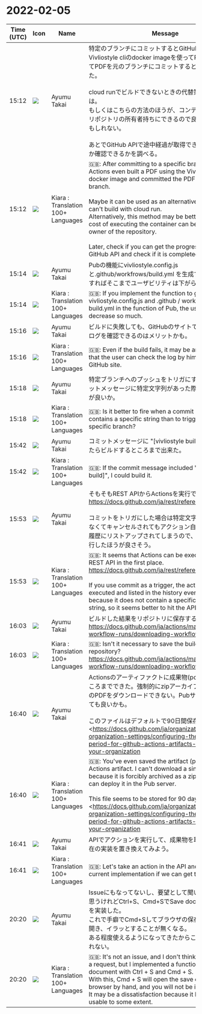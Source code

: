 # 2022-02-05

|Time (UTC)|Icon|Name|Message|
|---|---|---|---|
|15:12|![](https://avatars.slack-edge.com/2021-11-13/2734732574129_8d1b9fea40457c8d0a44_72.png)|Ayumu Takai|特定のブランチにコミットするとGitHub ActionsでVivliostyle cliのdocker imageを使ってPDFをビルドしてPDFを元のブランチにコミットするところまで出来た。<br><br>cloud runでビルドできないときの代替策に使えるのでは。<br>もしくはこちらの方法のほうが、コンテナの実行費用をリポジトリの所有者持ちにできるので良いこともあるかもしれない。<br><br>あとでGitHub APIで途中経過が取得できるか、完了したか確認できるかを調べる。|
|15:12|![](https://avatars.slack-edge.com/2021-08-02/2324149410423_2aa7423c4133ecb9f168_72.png)|Kiara : Translation 100+ Languages|🇬🇧: After committing to a specific branch, GitHub Actions even built a PDF using the Vivliostyle cli docker image and committed the PDF to the original branch.<br><br>Maybe it can be used as an alternative when you can't build with cloud run.<br>Alternatively, this method may be better because the cost of executing the container can be owned by the owner of the repository.<br><br>Later, check if you can get the progress with the GitHub API and check if it is completed.|
|15:14|![](https://avatars.slack-edge.com/2021-11-13/2734732574129_8d1b9fea40457c8d0a44_72.png)|Ayumu Takai|Pubの機能にvivliostyle.config.jsと.github/workfrows/build.yml を生成する機能を実装すればそこまでユーザビリティは下がらないのでは。|
|15:14|![](https://avatars.slack-edge.com/2021-08-02/2324149410423_2aa7423c4133ecb9f168_72.png)|Kiara : Translation 100+ Languages|🇬🇧: If you implement the function to generate vivliostyle.config.js and .github / workfrows / build.yml in the function of Pub, the usability will not decrease so much.|
|15:16|![](https://avatars.slack-edge.com/2021-11-13/2734732574129_8d1b9fea40457c8d0a44_72.png)|Ayumu Takai|ビルドに失敗しても、GitHubのサイトでユーザが自分でログを確認できるのはメリットかも。|
|15:16|![](https://avatars.slack-edge.com/2021-08-02/2324149410423_2aa7423c4133ecb9f168_72.png)|Kiara : Translation 100+ Languages|🇬🇧: Even if the build fails, it may be an advantage that the user can check the log by himself on the GitHub site.|
|15:18|![](https://avatars.slack-edge.com/2021-11-13/2734732574129_8d1b9fea40457c8d0a44_72.png)|Ayumu Takai|特定ブランチへのプッシュをトリガにするよりも、コミットメッセージに特定文字列があった際に起動するほうが良いか。|
|15:18|![](https://avatars.slack-edge.com/2021-08-02/2324149410423_2aa7423c4133ecb9f168_72.png)|Kiara : Translation 100+ Languages|🇬🇧: Is it better to fire when a commit message contains a specific string than to trigger a push to a specific branch?|
|15:42|![](https://avatars.slack-edge.com/2021-11-13/2734732574129_8d1b9fea40457c8d0a44_72.png)|Ayumu Takai|コミットメッセージに "[vivliostyle build]" を含んでいたらビルドするところまで出来た。|
|15:42|![](https://avatars.slack-edge.com/2021-08-02/2324149410423_2aa7423c4133ecb9f168_72.png)|Kiara : Translation 100+ Languages|🇬🇧: If the commit message included "[vivliostyle build]", I could build it.|
|15:53|![](https://avatars.slack-edge.com/2021-11-13/2734732574129_8d1b9fea40457c8d0a44_72.png)|Ayumu Takai|そもそもREST APIからActionsを実行できるらしい。<br><https://docs.github.com/ja/rest/reference/actions><br><br>コミットをトリガにした場合は特定文字列が含まれていなくてキャンセルされてもアクション自体は実行されて履歴にリストアップされてしまうので、APIを叩いて実行したほうが良さそう。|
|15:53|![](https://avatars.slack-edge.com/2021-08-02/2324149410423_2aa7423c4133ecb9f168_72.png)|Kiara : Translation 100+ Languages|🇬🇧: It seems that Actions can be executed from the REST API in the first place.<br><https://docs.github.com/ja/rest/reference/actions><br><br>If you use commit as a trigger, the action itself will be executed and listed in the history even if it is canceled because it does not contain a specific character string, so it seems better to hit the API and execute it.|
|16:03|![](https://avatars.slack-edge.com/2021-11-13/2734732574129_8d1b9fea40457c8d0a44_72.png)|Ayumu Takai|ビルドした結果をリポジトリに保存する必要も無い?<br><https://docs.github.com/ja/actions/managing-workflow-runs/downloading-workflow-artifacts>|
|16:03|![](https://avatars.slack-edge.com/2021-08-02/2324149410423_2aa7423c4133ecb9f168_72.png)|Kiara : Translation 100+ Languages|🇬🇧: Isn't it necessary to save the build result in the repository?<br><https://docs.github.com/ja/actions/managing-workflow-runs/downloading-workflow-artifacts>|
|16:40|![](https://avatars.slack-edge.com/2021-11-13/2734732574129_8d1b9fea40457c8d0a44_72.png)|Ayumu Takai|Actionsのアーティファクトに成果物(pdf)を保存するところまでできた。強制的にzipアーカイブされるので単体のPDFをダウンロードできない。Pubサーバ内で展開しても良いかも。<br><br>このファイルはデフォルトで90日間保存されるらしい。<br><https://docs.github.com/ja/organizations/managing-organization-settings/configuring-the-retention-period-for-github-actions-artifacts-and-logs-in-your-organization|https://docs.github.com/ja/organizations/managing-organization-settings/configuring-[…]od-for-github-actions-artifacts-and-logs-in-your-organization>|
|16:40|![](https://avatars.slack-edge.com/2021-08-02/2324149410423_2aa7423c4133ecb9f168_72.png)|Kiara : Translation 100+ Languages|🇬🇧: You've even saved the artifact (pdf) to an Actions artifact. I can't download a single PDF because it is forcibly archived as a zip. Maybe you can deploy it in the Pub server.<br><br>This file seems to be stored for 90 days by default.<br><https://docs.github.com/ja/organizations/managing-organization-settings/configuring-the-retention-period-for-github-actions-artifacts-and-logs-in-your-organization | https: / /docs.github.com/ja/organizations/managing-organization-settings/configuring-[…]od-for-github-actions-artifacts-and-logs-in-your-organization>|
|16:41|![](https://avatars.slack-edge.com/2021-11-13/2734732574129_8d1b9fea40457c8d0a44_72.png)|Ayumu Takai|APIでアクションを実行して、成果物を取得できれば現在の実装を置き換えてみよう。|
|16:41|![](https://avatars.slack-edge.com/2021-08-02/2324149410423_2aa7423c4133ecb9f168_72.png)|Kiara : Translation 100+ Languages|🇬🇧: Let's take an action in the API and replace the current implementation if we can get the deliverable.|
|20:20|![](https://avatars.slack-edge.com/2021-11-13/2734732574129_8d1b9fea40457c8d0a44_72.png)|Ayumu Takai|Issueにもなってないし、要望として聞いたこともないと思うけれどCtrl+S、Cmd+SでSave documentする機能を実装した。<br>これで手癖でCmd+Sしてブラウザの保存ダイアログが開き、イラッとすることが無くなる。<br>ある程度使えるようになってきたからこその不満かもしれない。|
|20:20|![](https://avatars.slack-edge.com/2021-08-02/2324149410423_2aa7423c4133ecb9f168_72.png)|Kiara : Translation 100+ Languages|🇬🇧: It's not an issue, and I don't think I've heard it as a request, but I implemented a function to save document with Ctrl + S and Cmd + S.<br>With this, Cmd + S will open the save dialog of the browser by hand, and you will not be irritated.<br>It may be a dissatisfaction because it has become usable to some extent.|
